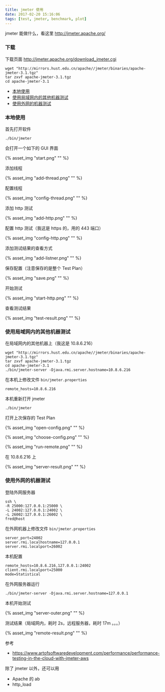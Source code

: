 ```yaml
---
title: jmeter 使用
date: 2017-02-20 15:16:06
tags: [test, jmeter, benchmark, plot]
---
```



jmeter 能做什么，看这里 <http://jmeter.apache.org/>


<!--more-->

### 下载

下载页面 <http://jmeter.apache.org/download_jmeter.cgi>

```
wget "http://mirrors.hust.edu.cn/apache//jmeter/binaries/apache-jmeter-3.1.tgz"
tar zxvf apache-jmeter-3.1.tgz
cd apache-jmeter-3.1
```


* [本地使用](#本地使用)
* [使用局域网内的其他机器测试](#使用局域网内的其他机器测试)
* [使用外网的机器测试](#使用外网的机器测试)


### 本地使用

首先打开软件

```
./bin/jmeter
```

会打开一个如下的 GUI 界面

{% asset_img "start.png" "" %}


添加线程

{% asset_img "add-thread.png" "" %}

配置线程

{% asset_img "config-thread.png" "" %}

添加 http 测试

{% asset_img "add-http.png" "" %}

配置 http 测试（我这是 https 的，用的 443 端口）

{% asset_img "config-http.png" "" %}

添加测试结果的查看方式

{% asset_img "add-listner.png" "" %}

保存配置（注意保存的是整个 Test Plan）

{% asset_img "save.png" "" %}

开始测试

{% asset_img "start-http.png" "" %}

查看测试结果

{% asset_img "test-result.png" "" %}


### 使用局域网内的其他机器测试

在局域网内的其他机器上（我这是 10.8.6.216）

```
wget "http://mirrors.hust.edu.cn/apache//jmeter/binaries/apache-jmeter-3.1.tgz"
tar zxvf apache-jmeter-3.1.tgz
cd apache-jmeter-3.1
./bin/jmeter-server -Djava.rmi.server.hostname=10.8.6.216
```

在本机上修改文件 `bin/jmeter.properties`

```
remote_hosts=10.8.6.216
```

本机重新打开 jmeter

`./bin/jmeter`

打开上次保存的 Test Plan

{% asset_img "open-config.png" "" %}

{% asset_img "choose-config.png" "" %}

{% asset_img "run-remote.png" "" %}

在 10.8.6.216 上

{% asset_img "server-result.png" "" %}




### 使用外网的机器测试


登陆外网服务器

```
ssh \
-R 25000:127.0.0.1:25000 \
-L 24002:127.0.0.1:24002 \
-L 26002:127.0.0.1:26002 \
fred@host
```

在外网机器上修改文件 `bin/jmeter.properties`

```
server_port=24002
server.rmi.localhostname=127.0.0.1
server.rmi.localport=26002
```

本机配置

```
remote_hosts=10.8.6.216,127.0.0.1:24002
client.rmi.localport=25000
mode=Statistical
```

在外网服务器运行

```
./bin/jmeter-server -Djava.rmi.server.hostname=127.0.0.1
```



本机开始测试

{% asset_img "server-outer.png" "" %}


测试结果（局域网内，耗时 2s，远程服务器，耗时 17m 。。。）

{% asset_img "remote-result.png" "" %}



参考

* <https://www.artofsoftwaredevelopment.com/performance/performance-testing-in-the-cloud-with-jmeter-aws>



除了 jmeter 以外，还可以用 

* Apache 的 ab
* http_load


